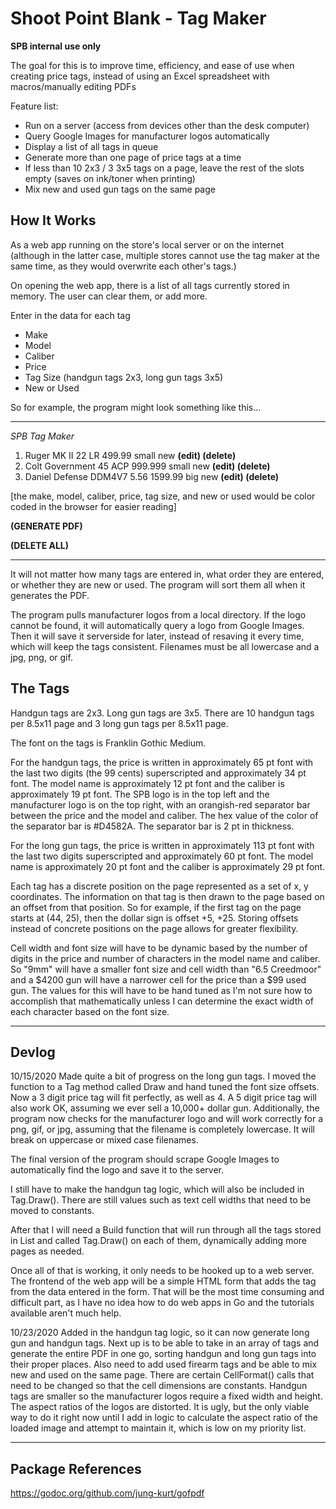# Shoot Point Blank - Tag Maker

**SPB internal use only**

The goal for this is to improve time, efficiency, and ease of use when creating price tags, instead of using an Excel spreadsheet with macros/manually editing PDFs

Feature list:
- Run on a server (access from devices other than the desk computer)
- Query Google Images for manufacturer logos automatically
- Display a list of all tags in queue
- Generate more than one page of price tags at a time
- If less than 10 2x3 / 3 3x5 tags on a page, leave the rest of the slots empty (saves on ink/toner when printing)
- Mix new and used gun tags on the same page

## How It Works

As a web app running on the store's local server or on the internet (although in the latter case, multiple stores cannot use the tag maker at the same time, as they would overwrite each other's tags.)

On opening the web app, there is a list of all tags currently stored in memory. The user can clear them, or add more.

Enter in the data for each tag
- Make
- Model
- Caliber
- Price
- Tag Size (handgun tags 2x3, long gun tags 3x5)
- New or Used

So for example, the program might look something like this...

____

*SPB Tag Maker*

1. Ruger MK II 22 LR 499.99 small new **(edit) (delete)**
2. Colt Government 45 ACP 999.999 small new **(edit) (delete)**
3. Daniel Defense DDM4V7 5.56 1599.99 big new **(edit) (delete)**

[the make, model, caliber, price, tag size, and new or used would be color coded in the browser for easier reading]
   
**(GENERATE PDF)**

**(DELETE ALL)**

____

It will not matter how many tags are entered in, what order they are entered, or whether they are new or used. The program will sort them all when it generates the PDF.

The program pulls manufacturer logos from a local directory. If the logo cannot be found, it will automatically query a logo from Google Images. Then it will save it serverside for later, instead of resaving it every time, which will keep the tags consistent. Filenames must be all lowercase and a jpg, png, or gif.

## The Tags

Handgun tags are 2x3. Long gun tags are 3x5. There are 10 handgun tags per 8.5x11 page and 3 long gun tags per 8.5x11 page.

The font on the tags is Franklin Gothic Medium. 

For the handgun tags, the price is written in approximately 65 pt font with the last two digits (the 99 cents) superscripted and approximately 34 pt font. The model name is approximately 12 pt font and the caliber is approximately 19 pt font. The SPB logo is in the top left and the manufacturer logo is on the top right, with an orangish-red separator bar between the price and the model and caliber. The hex value of the color of the separator bar is #D4582A. The separator bar is 2 pt in thickness.

For the long gun tags, the price is written in approximately 113 pt font with the last two digits superscripted and approximately 60 pt font. The model name is approximately 20 pt font and the caliber is approximately 29 pt font. 

Each tag has a discrete position on the page represented as a set of x, y coordinates. The information on that tag is then drawn to the page based on an offset from that position. So for example, if the first tag on the page starts at (44, 25), then the dollar sign is offset +5, +25. Storing offsets instead of concrete positions on the page allows for greater flexibility.

Cell width and font size will have to be dynamic based by the number of digits in the price and number of characters in the model name and caliber. So "9mm" will have a smaller font size and cell width than "6.5 Creedmoor" and a $4200 gun will have a narrower cell for the price than a $99 used gun. The values for this will have to be hand tuned as I'm not sure how to accomplish that mathematically unless I can determine the exact width of each character based on the font size.

____

## Devlog

10/15/2020
Made quite a bit of progress on the long gun tags. I moved the function to a Tag method called Draw and hand tuned the font size offsets. Now a 3 digit price tag
will fit perfectly, as well as 4. A 5 digit price tag will also work OK, assuming we ever sell a 10,000+ dollar gun. Additionally, the program now checks for the manufacturer logo and will work correctly for a png, gif, or jpg, assuming that the filename is completely lowercase. It will break on uppercase or mixed case filenames.

The final version of the program should scrape Google Images to automatically find the logo and save it to the server.

I still have to make the handgun tag logic, which will also be included in Tag.Draw(). There are still values such as text cell widths that need to be moved to constants.

After that I will need a Build function that will run through all the tags stored in List and called Tag.Draw() on each of them, dynamically adding more pages as needed.

Once all of that is working, it only needs to be hooked up to a web server. The frontend of the web app will be a simple HTML form that adds the tag from the data entered in the form. That will be the most time consuming and difficult part, as I have no idea how to do web apps in Go and the tutorials available aren't much help.

10/23/2020
Added in the handgun tag logic, so it can now generate long gun and handgun tags. Next up is to be able to take in an array of tags and generate the entire PDF in one go, sorting handgun and long gun tags into their proper places. Also need to add used firearm tags and be able to mix new and used on the same page.
There are certain CellFormat() calls that need to be changed so that the cell dimensions are constants.
Handgun tags are smaller so the manufacturer logos require a fixed width and height. The aspect ratios of the logos are distorted. It is ugly, but the only viable way to do it right now until I add in logic to calculate the aspect ratio of the loaded image and attempt to maintain it, which is low on my priority list.

____

## Package References
https://godoc.org/github.com/jung-kurt/gofpdf